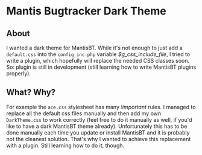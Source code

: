 # Mantis Bugtracker Dark Theme

## About

I wanted a dark theme for MantisBT. While it's not enough to just add a `default.css` into the `config_inc.php` variable *$g_css_include_file*, I tried to write a plugin, which hopefully will replace the needed CSS classes soon. So: plugin is still in development (still learning how to write MantisBT plugins properly).

## What? Why?

For example the `ace.css` stylesheet has many *!important* rules. I managed to replace all the default css files manually and then add my own `DarkTheme.css` to work correctly (feel free to do it manually as well, if you'd like to have a dark MantisBT theme already). Unfortunately this has to be done manually each time you update or install MantisBT and it is probably not the cleanest solution. That's why I wanted to achieve this replacement with a plugin. Still learning how to do it, though.